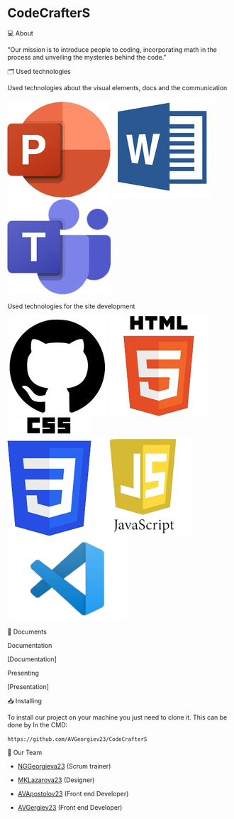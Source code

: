 # CodeCrafterS
💻 About

"Our mission is to introduce people to coding, incorporating math in the process and unveiling the mysteries behind the code."

🗂️ Used technologies

Used technologies about the visual elements, docs and the communication

![powerpoint](./img/powerpoint.png)
![word](./img/word.png)
![teams](./img/teams.png)



Used technologies for the site development

![github](./img/github.png)
![html](./img/html.png)
![css](./img/css.png)
![js](./img/js.png)
![vs](./img/vs.png)

📄 Documents

Documentation

[Documentation]

Presenting

[Presentation]

📥 Installing

To install our project on your machine you just need to clone it. This can be done by In the CMD:

```https://github.com/AVGeorgiev23/CodeCrafterS```

🧒 Our Team

- [NGGeorgieva23](https://github.com/NGGeorgieva23) (Scrum trainer)

- [MKLazarova23](https://github.com/MKLazarova23) (Designer)

- [AVApostolov23](https://github.com/Anastas09) (Front end Developer)

- [AVGergiev23](https://github.com/AVGeorgiev23) (Front end Developer)